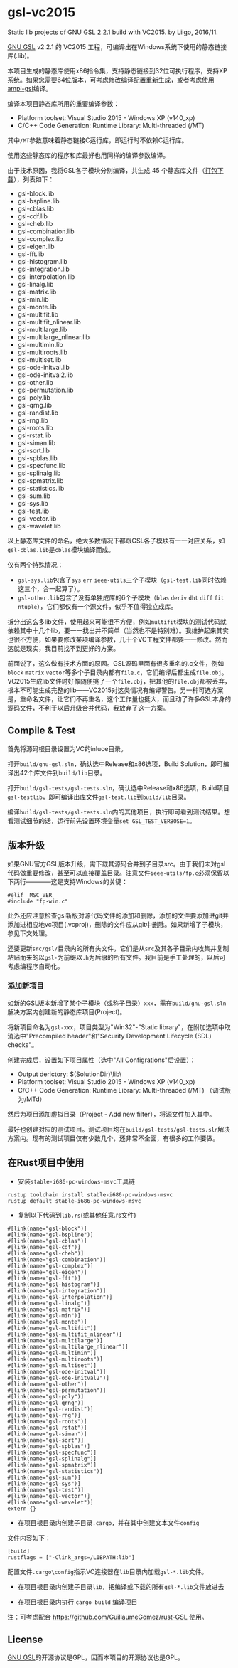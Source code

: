 # gsl-vc2015

Static lib projects of GNU GSL 2.2.1 build with VC2015. by Liigo, 2016/11.

[GNU GSL](http://www.gnu.org/software/gsl/) v2.2.1 的 VC2015 工程，可编译出在Windows系统下使用的静态链接库(.lib)。

本项目生成的静态库使用x86指令集，支持静态链接到32位可执行程序，支持XP系统。如果您需要64位版本，可考虑修改编译配置重新生成，或者考虑使用[ampl-gsl](https://github.com/ampl/gsl/)编译。

编译本项目静态库所用的重要编译参数：

- Platform toolset: Visual Studio 2015 - Windows XP (v140_xp)
- C/C++ Code Generation: Runtime Library: Multi-threaded (/MT)

其中`/MT`参数意味着静态链接C运行库，即运行时不依赖C运行库。

使用这些静态库的程序和库最好也用同样的编译参数编译。

由于技术原因，我将GSL各子模块分别编译，共生成 45 个静态库文件（[打包下载](https://github.com/liigo/gsl-vc2015/files/615772/gsl2.2.1-vc2015-20161128.zip)），列表如下：

- gsl-block.lib
- gsl-bspline.lib
- gsl-cblas.lib
- gsl-cdf.lib
- gsl-cheb.lib
- gsl-combination.lib
- gsl-complex.lib
- gsl-eigen.lib
- gsl-fft.lib
- gsl-histogram.lib
- gsl-integration.lib
- gsl-interpolation.lib
- gsl-linalg.lib
- gsl-matrix.lib
- gsl-min.lib
- gsl-monte.lib
- gsl-multifit.lib
- gsl-multifit_nlinear.lib
- gsl-multilarge.lib
- gsl-multilarge_nlinear.lib
- gsl-multimin.lib
- gsl-multiroots.lib
- gsl-multiset.lib
- gsl-ode-initval.lib
- gsl-ode-initval2.lib
- gsl-other.lib
- gsl-permutation.lib
- gsl-poly.lib
- gsl-qrng.lib
- gsl-randist.lib
- gsl-rng.lib
- gsl-roots.lib
- gsl-rstat.lib
- gsl-siman.lib
- gsl-sort.lib
- gsl-spblas.lib
- gsl-specfunc.lib
- gsl-splinalg.lib
- gsl-spmatrix.lib
- gsl-statistics.lib
- gsl-sum.lib
- gsl-sys.lib
- gsl-test.lib
- gsl-vector.lib
- gsl-wavelet.lib

以上静态库文件的命名，绝大多数情况下都跟GSL各子模块有一一对应关系，如`gsl-cblas.lib`是`cblas`模块编译而成。

仅有两个特殊情况：

- `gsl-sys.lib`包含了`sys` `err` `ieee-utils`三个子模块（`gsl-test.lib`同时依赖这三个，合一起算了）。
- `gsl-other.lib`包含了没有单独成库的6个子模块（`blas` `deriv` `dht` `diff` `fit` `ntuple`），它们都仅有一个源文件，似乎不值得独立成库。

拆分出这么多lib文件，使用起来可能很不方便，例如`multifit`模块的测试代码就依赖其中十几个lib，要一一找出并不简单（当然也不是特别难）。我维护起来其实也很不方便，如果要修改某项编译参数，几十个VC工程文件都要一一修改。然而这就是现实，我目前找不到更好的方案。

前面说了，这么做有技术方面的原因。GSL源码里面有很多重名的.c文件，例如`block` `matrix` `vector`等多个子目录内都有`file.c`，它们编译后都生成`file.obj`。VC2015生成lib文件时好像随便挑了一个`file.obj`，把其他的`file.obj`都被丢弃，根本不可能生成完整的lib——VC2015对这类情况有编译警告。另一种可选方案是，重命名文件，让它们不再重名，这个工作量也挺大，而且动了许多GSL本身的源码文件，不利于以后升级合并代码，我放弃了这一方案。

## Compile & Test

首先将源码根目录设置为VC的inluce目录。

打开`build/gnu-gsl.sln`，确认选中Release和x86选项，Build Solution，即可编译出42个库文件到`build/lib`目录。

打开`build/gsl-tests/gsl-tests.sln`，确认选中Release和x86选项，Build项目`gsl-testlib`，即可编译出库文件`gsl-test.lib`到`build/lib`目录。

编译`build/gsl-tests/gsl-tests.sln`内的其他项目，执行即可看到测试结果。想看测试细节的话，运行前先设置环境变量`set GSL_TEST_VERBOSE=1`。

## 版本升级

如果GNU官方GSL版本升级，需下载其源码合并到子目录src。由于我们未对gsl代码做重要修改，甚至可以直接覆盖目录。注意文件`ieee-utils/fp.c`必须保留以下两行————这是支持Windows的关键：
```
#elif _MSC_VER
#include "fp-win.c"
```

此外还应注意检查gsl新版对源代码文件的添加和删除，添加的文件要添加进git并添加进相应地vc项目(.vcproj)，删除的文件应从git中删除。如果新增了子模块，参见下文处理。

还要更新`src/gsl/`目录内的所有头文件，它们是从`src`及其各子目录内收集并复制粘贴而来的以`gsl-`为前缀以`.h`为后缀的所有文件。我目前是手工处理的，以后可考虑编程序自动化。

### 添加新項目

如新的GSL版本新增了某个子模块（或称子目录）`xxx`，需在`build/gnu-gsl.sln`解决方案内创建新的静态库项目(Project)。

将新项目命名为`gsl-xxx`，项目类型为"Win32"-"Static library"，在附加选项中取消选中"Precompiled header"和"Security Development Lifecycle (SDL) checks"。

创建完成后，设置如下项目属性（选中"All Configrations"后设置）：

- Output derictory: $(SolutionDir)\lib\
- Platform toolset: Visual Studio 2015 - Windows XP (v140_xp)
- C/C++ Code Generation: Runtime Library: Multi-threaded (/MT) （调试版为/MTd）

然后为项目添加虚拟目录（Project - Add new filter），将源文件加入其中。

最好也创建对应的测试项目。测试项目均在`build/gsl-tests/gsl-tests.sln`解决方案内。现有的测试项目仅有少数几个，还非常不全面，有很多的工作要做。

## 在Rust项目中使用

- 安装`stable-i686-pc-windows-msvc`工具链

```
rustup toolchain install stable-i686-pc-windows-msvc
rustup default stable-i686-pc-windows-msvc
```

- 复制以下代码到`lib.rs`(或其他任意.rs文件)

```
#[link(name="gsl-block")]
#[link(name="gsl-bspline")]
#[link(name="gsl-cblas")]
#[link(name="gsl-cdf")]
#[link(name="gsl-cheb")]
#[link(name="gsl-combination")]
#[link(name="gsl-complex")]
#[link(name="gsl-eigen")]
#[link(name="gsl-fft")]
#[link(name="gsl-histogram")]
#[link(name="gsl-integration")]
#[link(name="gsl-interpolation")]
#[link(name="gsl-linalg")]
#[link(name="gsl-matrix")]
#[link(name="gsl-min")]
#[link(name="gsl-monte")]
#[link(name="gsl-multifit")]
#[link(name="gsl-multifit_nlinear")]
#[link(name="gsl-multilarge")]
#[link(name="gsl-multilarge_nlinear")]
#[link(name="gsl-multimin")]
#[link(name="gsl-multiroots")]
#[link(name="gsl-multiset")]
#[link(name="gsl-ode-initval")]
#[link(name="gsl-ode-initval2")]
#[link(name="gsl-other")]
#[link(name="gsl-permutation")]
#[link(name="gsl-poly")]
#[link(name="gsl-qrng")]
#[link(name="gsl-randist")]
#[link(name="gsl-rng")]
#[link(name="gsl-roots")]
#[link(name="gsl-rstat")]
#[link(name="gsl-siman")]
#[link(name="gsl-sort")]
#[link(name="gsl-spblas")]
#[link(name="gsl-specfunc")]
#[link(name="gsl-splinalg")]
#[link(name="gsl-spmatrix")]
#[link(name="gsl-statistics")]
#[link(name="gsl-sum")]
#[link(name="gsl-sys")]
#[link(name="gsl-test")]
#[link(name="gsl-vector")]
#[link(name="gsl-wavelet")]
extern {}
```

- 在项目根目录内创建子目录`.cargo`，并在其中创建文本文件`config`

文件内容如下：

```
[build]
rustflags = ["-Clink_args=/LIBPATH:lib"]
```

配置文件`.cargo\config`指示VC连接器在`lib`目录内加载`gsl-*.lib`文件。

- 在项目根目录内创建子目录`lib`，把编译或下载的所有`gsl-*.lib`文件放进去

- 在项目根目录内执行 `cargo build` 编译项目

注：可考虑配合 https://github.com/GuillaumeGomez/rust-GSL 使用。

## License

[GNU GSL](http://www.gnu.org/software/gsl/)的开源协议是GPL，因而本项目的开源协议也是GPL。
